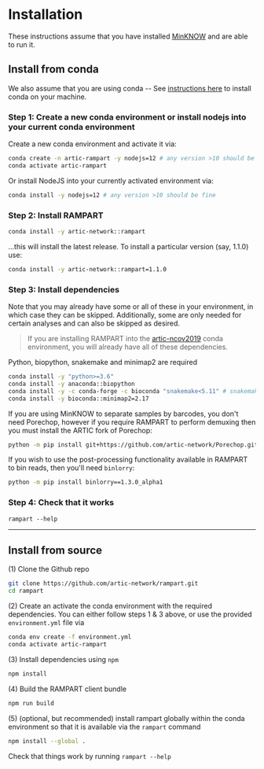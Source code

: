 # Installation


These instructions assume that you have installed [MinKNOW](https://community.nanoporetech.com/downloads) and are able to run it.


## Install from conda

We also assume that you are using conda -- See [instructions here](https://conda.io/projects/conda/en/latest/user-guide/install/index.html) to install conda on your machine.

### Step 1: Create a new conda environment or install nodejs into your current conda environment

Create a new conda environment and activate it via:

```bash
conda create -n artic-rampart -y nodejs=12 # any version >10 should be fine
conda activate artic-rampart
```

Or install NodeJS into your currently activated environment via:

```bash
conda install -y nodejs=12 # any version >10 should be fine
```

### Step 2: Install RAMPART

```bash
conda install -y artic-network::rampart
```

...this will install the latest release. To install a particular version (say, 1.1.0) use:

```bash
conda install -y artic-network::rampart=1.1.0
```

### Step 3: Install dependencies

Note that you may already have some or all of these in your environment, in which case they can be skipped.
Additionally, some are only needed for certain analyses and can also be skipped as desired.

> If you are installing RAMPART into the [artic-ncov2019](https://github.com/artic-network/artic-ncov2019) conda environment, you will already have all of these dependencies.


Python, biopython, snakemake and minimap2 are required

```bash
conda install -y "python>=3.6"
conda install -y anaconda::biopython 
conda install -y -c conda-forge -c bioconda "snakemake<5.11" # snakemake 5.11 will not work currently
conda install -y bioconda::minimap2=2.17
```

If you are using MinKNOW to separate samples by barcodes, you don't need Porechop,
however if you require RAMPART to perform demuxing then you must install the ARTIC fork of Porechop:

```bash
python -m pip install git+https://github.com/artic-network/Porechop.git@v0.3.2pre
```

If you wish to use the post-processing functionality available in RAMPART to bin reads, then you'll need `binlorry`:

```bash
python -m pip install binlorry==1.3.0_alpha1
```

### Step 4: Check that it works

```
rampart --help
```

---

## Install from source

(1) Clone the Github repo 

```bash
git clone https://github.com/artic-network/rampart.git
cd rampart
```

(2) Create an activate the conda environment with the required dependencies.
You can either follow steps 1 & 3 above, or use the provided `environment.yml` file via

```bash
conda env create -f environment.yml
conda activate artic-rampart
```

(3) Install dependencies using `npm`

```bash
npm install
```

(4) Build the RAMPART client bundle

```bash
npm run build
```

(5) (optional, but recommended) install rampart globally within the conda environment
so that it is available via the `rampart` command

```bash
npm install --global .
```

Check that things work by running `rampart --help`

